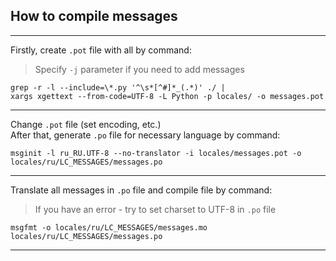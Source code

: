 ## How to compile messages

---

Firstly, create `.pot` file with all by command:

> Specify `-j` parameter if you need to add messages 

```shell
grep -r -l --include=\*.py '^\s*[^#]*_(.*)' ./ |
xargs xgettext --from-code=UTF-8 -L Python -p locales/ -o messages.pot
```

---

Change `.pot` file (set encoding, etc.) \
After that, generate `.po` file for necessary language by command:

```shell
msginit -l ru_RU.UTF-8 --no-translator -i locales/messages.pot -o locales/ru/LC_MESSAGES/messages.po
```

---

Translate all messages in `.po` file and compile file by command:

> If you have an error - try to set charset to UTF-8 in `.po` file

```shell
msgfmt -o locales/ru/LC_MESSAGES/messages.mo locales/ru/LC_MESSAGES/messages.po
```

---